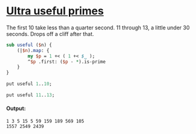[1]: https://rosettacode.org/wiki/Ultra_useful_primes

# [Ultra useful primes][1]

The first 10 take less than a quarter second. 11 through 13, a little under 30 seconds. Drops off a cliff after that.

```perl
sub useful ($n) {
    (|$n).map: {
        my $p = 1 +< ( 1 +< $_ );
        ^$p .first: ($p - *).is-prime
    }
}
 
put useful 1..10;
 
put useful 11..13;
```

#### Output:
```
1 3 5 15 5 59 159 189 569 105
1557 2549 2439
```

